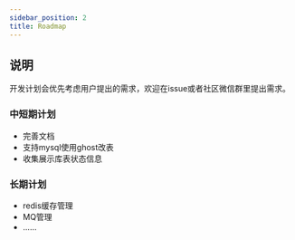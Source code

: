 ```yaml
---
sidebar_position: 2
title: Roadmap
---
```


## 说明
开发计划会优先考虑用户提出的需求，欢迎在issue或者社区微信群里提出需求。

### 中短期计划

* 完善文档
* 支持mysql使用ghost改表
* 收集展示库表状态信息

### 长期计划

* redis缓存管理
* MQ管理
* ......